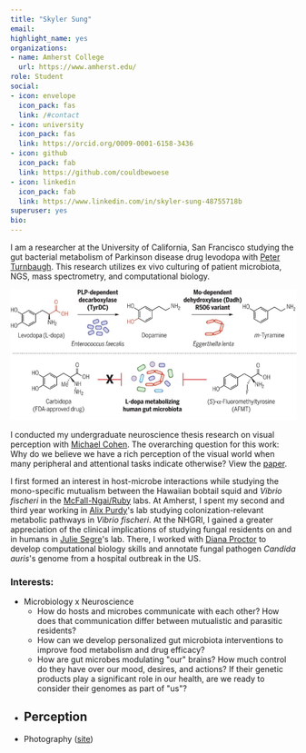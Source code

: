 ```yaml
---
title: "Skyler Sung"
email: 
highlight_name: yes
organizations:
- name: Amherst College
  url: https://www.amherst.edu/
role: Student
social:
- icon: envelope
  icon_pack: fas
  link: /#contact
- icon: university
  icon_pack: fas
  link: https://orcid.org/0009-0001-6158-3436
- icon: github
  icon_pack: fab
  link: https://github.com/couldbewoese
- icon: linkedin
  icon_pack: fab
  link: https://www.linkedin.com/in/skyler-sung-48755718b
superuser: yes
bio:
---
```


I am a researcher at the University of California, San Francisco studying the gut bacterial metabolism of Parkinson disease drug levodopa with [Peter Turnbaugh](https://turnbaughlab.ucsf.edu/better-living-through-gut-microbes). This research utilizes ex vivo culturing of patient microbiota, NGS, mass spectrometry, and computational biology.

![Gut bacteria (Enteroccocus faecalis and Eggerthella lenta) sequentially degrade L-dopa](schematic.webp)

I conducted my undergraduate neuroscience thesis research on visual perception with [Michael Cohen](http://www.michaelacohen.net/research-interests.html). The overarching question for this work: Why do we believe we have a rich perception of the visual world when many peripheral and attentional tasks indicate otherwise? View the [paper](https://direct.mit.edu/jocn/article/36/8/1546/120297/Familiarity-Alters-the-Bandwidth-of-Perceptual).

I first formed an interest in host-microbe interactions while studying the mono-specific mutualism between the Hawaiian bobtail squid and *Vibrio fischeri* in the [McFall-Ngai/Ruby](https://www.glowingsquid.org/index.php) labs. At Amherst, I spent my second and third year working in [Alix Purdy](http://www.apurdylab.org/)'s lab studying colonization-relevant metabolic pathways in *Vibrio fischeri*. 
At the NHGRI, I gained a greater appreciation of the clinical implications of studying fungal residents on and in humans in [Julie Segre](https://www.genome.gov/staff/Julie-Segre-PhD)'s lab. There, I worked with [Diana Proctor](https://dmap02.github.io/personal-website/index.html) to develop computational biology skills and annotate fungal pathogen *Candida auris*'s genome from a hospital outbreak in the US. 

### Interests:
- Microbiology x Neuroscience 
    - How do hosts and microbes communicate with each other? How does that communication differ between mutualistic and parasitic residents? 
    - How can we develop personalized gut microbiota interventions to improve food metabolism and drug efficacy?
    - How are gut microbes modulating "our" brains? How much control do they have over our mood, desires, and actions? If their genetic products play a significant role in our health, are we ready to consider their genomes as part of "us"?
- Perception
    -
- Photography ([site](https://www.skylersung.com))
